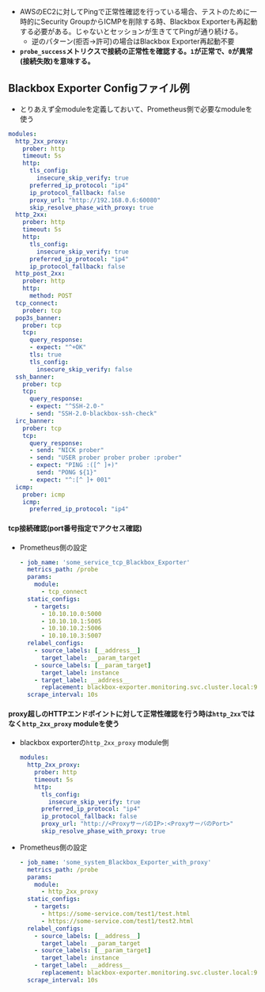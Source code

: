 - AWSのEC2に対してPingで正常性確認を行っている場合、テストのために一時的にSecurity GroupからICMPを削除する時、Blackbox Exporterも再起動する必要がある。じゃないとセッションが生きててPingが通り続ける。
  - 逆のパターン(拒否→許可)の場合はBlackbox Exporter再起動不要
- **`probe_success`メトリクスで接続の正常性を確認する。`1`が正常で、`0`が異常(接続失敗)を意味する。**

## Blackbox Exporter Configファイル例
- とりあえず全moduleを定義しておいて、Prometheus側で必要なmoduleを使う
~~~yaml
modules:
  http_2xx_proxy:
    prober: http
    timeout: 5s
    http:
      tls_config:
        insecure_skip_verify: true
      preferred_ip_protocol: "ip4"
      ip_protocol_fallback: false
      proxy_url: "http://192.168.0.6:60080"
      skip_resolve_phase_with_proxy: true
  http_2xx:
    prober: http
    timeout: 5s
    http:
      tls_config:
        insecure_skip_verify: true
      preferred_ip_protocol: "ip4"
      ip_protocol_fallback: false
  http_post_2xx:
    prober: http
    http:
      method: POST
  tcp_connect:
    prober: tcp
  pop3s_banner:
    prober: tcp
    tcp:
      query_response:
      - expect: "^+OK"
      tls: true
      tls_config:
        insecure_skip_verify: false
  ssh_banner:
    prober: tcp
    tcp:
      query_response:
      - expect: "^SSH-2.0-"
      - send: "SSH-2.0-blackbox-ssh-check"
  irc_banner:
    prober: tcp
    tcp:
      query_response:
      - send: "NICK prober"
      - send: "USER prober prober prober :prober"
      - expect: "PING :([^ ]+)"
        send: "PONG ${1}"
      - expect: "^:[^ ]+ 001"
  icmp:
    prober: icmp
    icmp:
      preferred_ip_protocol: "ip4"
~~~

#### tcp接続確認(port番号指定でアクセス確認)
- Prometheus側の設定
  ~~~yaml
  - job_name: 'some_service_tcp_Blackbox_Exporter'
    metrics_path: /probe
    params:
      module:
        - tcp_connect
    static_configs:
      - targets: 
        - 10.10.10.0:5000
        - 10.10.10.1:5005
        - 10.10.10.2:5006
        - 10.10.10.3:5007
    relabel_configs:
      - source_labels: [__address__]
        target_label: __param_target
      - source_labels: [__param_target]
        target_label: instance
      - target_label: __address__
        replacement: blackbox-exporter.monitoring.svc.cluster.local:9115
    scrape_interval: 10s
  ~~~

#### proxy超しのHTTPエンドポイントに対して正常性確認を行う時は`http_2xx`ではなく`http_2xx_proxy` moduleを使う
- blackbox exporterの`http_2xx_proxy` module側
  ~~~yaml
  modules:
    http_2xx_proxy:
      prober: http
      timeout: 5s
      http:
        tls_config:
          insecure_skip_verify: true
        preferred_ip_protocol: "ip4"
        ip_protocol_fallback: false
        proxy_url: "http://<ProxyサーバのIP>:<ProxyサーバのPort>"
        skip_resolve_phase_with_proxy: true
  ~~~
- Prometheus側の設定
  ~~~yaml
  - job_name: 'some_system_Blackbox_Exporter_with_proxy'
    metrics_path: /probe
    params:
      module:
        - http_2xx_proxy
    static_configs:
      - targets: 
        - https://some-service.com/test1/test.html
        - https://some-service.com/test1/test2.html
    relabel_configs:
      - source_labels: [__address__]
        target_label: __param_target
      - source_labels: [__param_target]
        target_label: instance
      - target_label: __address__
        replacement: blackbox-exporter.monitoring.svc.cluster.local:9115
    scrape_interval: 10s
  ~~~